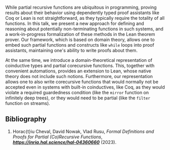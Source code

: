 








While partial recursive functions are ubiquitous in programming,
proving results about their behavior using dependently typed proof assistants 
like Coq or Lean is not straightforward, as they typically require the totality of all functions.
In this talk, we present a new approach for defining and reasoning about 
potentially non-terminating functions in such systems, and a work-in-progress formalization 
of these methods in the Lean theorem prover.
Our framework, which is based on domain theory, 
allows one to embed such partial functions and constructs like `while` loops into proof assistants, 
maintaining one's ability to write proofs about them. 

At the same time, we introduce a domain-theoretical representation of coinductive types
and partial corecursive functions. 
This, together with convenient automations, provides an extension to Lean, whose native theory does 
not include such notions.
Furthermore, our representation allows one to also write corecursive functions 
that would normally not be accepted even in systems with built-in coinductives, like Coq, 
as they would violate a required guardedness condition 
(like the `mirror` function on infinitely deep trees), 
or they would need to be partial (like the `filter` function on streams).




 

## Bibliography

  1.   Horac{t}iu Cheval,  David Nowak,  Vlad Rusu,  _Formal Definitions and Proofs for Partial (Co)Recursive Functions_,  **_https://inria.hal.science/hal-04360660_** (2023).





